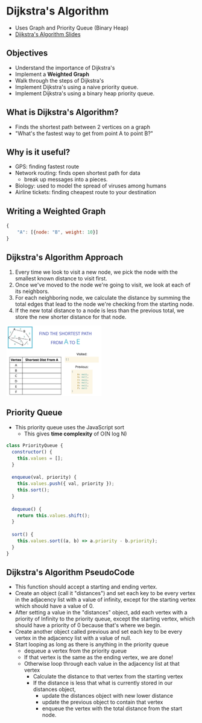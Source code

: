 # Dijkstra's Algorithm

- Uses Graph and Priority Queue (Binary Heap)
- [Dijkstra's Algorithm Slides](https://cs.slides.com/colt_steele/graphs#/70)

## Objectives

- Understand the importance of Dijkstra's
- Implement a **Weighted Graph**
- Walk through the steps of Dijkstra's
- Implement Dijkstra's using a naive priority queue.
- Implement Dijkstra's using a binary heap priority queue.

## What is Dijkstra's Algorithm?

- Finds the shortest path between 2 vertices on a graph
- "What's the fastest way to get from point A to point B?"

## Why is it useful?

- GPS: finding fastest route
- Network routing: finds open shortest path for data
  - break up messages into a pieces.
- Biology: used to model the spread of viruses among humans
- Airline tickets: finding cheapest route to your destination

## Writing a Weighted Graph

```js
{
    "A": [{node: "B", weight: 10}]
}
```

## Dijkstra's Algorithm Approach

1. Every time we look to visit a new node, we pick the node with the smallest known distance to visit first.
2. Once we've moved to the node we're going to visit, we look at each of its neighbors.
3. For each neighboring node, we calculate the distance by summing the total edges that lead to the node we're checking from the starting node.
4. If the new total distance to a node is less than the previous total, we store the new shorter distance for that node.

<img style="width:50%" src='./dijkstra-algorithm-template.png'>

## Priority Queue

- This priority queue uses the JavaScript sort
  - This gives **time complexity** of O(N log N)

```js
class PriorityQueue {
  constructor() {
    this.values = [];
  }

  enqueue(val, priority) {
    this.values.push({ val, priority });
    this.sort();
  }

  dequeue() {
    return this.values.shift();
  }

  sort() {
    this.values.sort((a, b) => a.priority - b.priority);
  }
}
```

## Dijkstra's Algorithm PseudoCode

- This function should accept a starting and ending vertex.
- Create an object (call it "distances") and set each key to be every vertex in the adjacency list with a value of infinity, except for the starting vertex which should have a value of 0.
- After setting a value in the "distances" object, add each vertex with a priority of Infinity to the priority queue, except the starting vertex, which should have a priority of 0 because that's where we begin.
- Create another object called previous and set each key to be every vertex in the adjacency list with a value of null.
- Start looping as long as there is anything in the priority queue
    - dequeue a vertex from the priority queue
    - If that vertex is the same as the ending vertex, we are done!
    - Otherwise loop through each value in the adjacency list at that vertex
        - Calculate the distance to that vertex from the starting vertex
        - If the distance is less that what is currently stored in our distances object,
            - update the distances object with new lower distance
            - update the previous object to contain that vertex
            - enqueue the vertex with the total distance from the start node.


